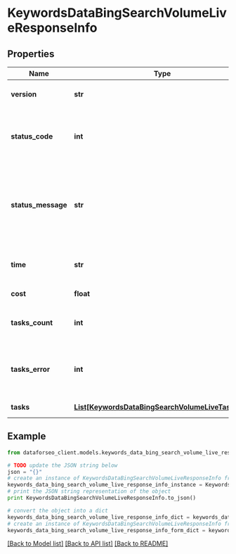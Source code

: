 # KeywordsDataBingSearchVolumeLiveResponseInfo


## Properties

Name | Type | Description | Notes
------------ | ------------- | ------------- | -------------
**version** | **str** | the current version of the API | [optional] 
**status_code** | **int** | general status code you can find the full list of the response codes here | [optional] 
**status_message** | **str** | general informational message you can find the full list of general informational messages here | [optional] 
**time** | **str** | total execution time, seconds | [optional] 
**cost** | **float** | total tasks cost, USD | [optional] 
**tasks_count** | **int** | the number of tasks in the tasks array | [optional] 
**tasks_error** | **int** | the number of tasks in the tasks array returned with an error | [optional] 
**tasks** | [**List[KeywordsDataBingSearchVolumeLiveTaskInfo]**](KeywordsDataBingSearchVolumeLiveTaskInfo.md) | array of tasks | [optional] 

## Example

```python
from dataforseo_client.models.keywords_data_bing_search_volume_live_response_info import KeywordsDataBingSearchVolumeLiveResponseInfo

# TODO update the JSON string below
json = "{}"
# create an instance of KeywordsDataBingSearchVolumeLiveResponseInfo from a JSON string
keywords_data_bing_search_volume_live_response_info_instance = KeywordsDataBingSearchVolumeLiveResponseInfo.from_json(json)
# print the JSON string representation of the object
print KeywordsDataBingSearchVolumeLiveResponseInfo.to_json()

# convert the object into a dict
keywords_data_bing_search_volume_live_response_info_dict = keywords_data_bing_search_volume_live_response_info_instance.to_dict()
# create an instance of KeywordsDataBingSearchVolumeLiveResponseInfo from a dict
keywords_data_bing_search_volume_live_response_info_form_dict = keywords_data_bing_search_volume_live_response_info.from_dict(keywords_data_bing_search_volume_live_response_info_dict)
```
[[Back to Model list]](../README.md#documentation-for-models) [[Back to API list]](../README.md#documentation-for-api-endpoints) [[Back to README]](../README.md)


